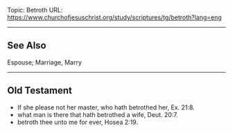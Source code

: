 Topic: Betroth
URL: https://www.churchofjesuschrist.org/study/scriptures/tg/betroth?lang=eng

---

## See Also

Espouse; Marriage, Marry

---

## Old Testament

- If she please not her master, who hath betrothed her, Ex. 21:8.
- what man is there that hath betrothed a wife, Deut. 20:7.
- betroth thee unto me for ever, Hosea 2:19.

